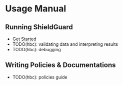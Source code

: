 # Usage Manual

## Running ShieldGuard

- [Get Started](./get-started.md)
- TODO(hbc): validating data and interpreting results
- TODO(hbc): debugging

## Writing Policies & Documentations

- TODO(hbc): policies guide